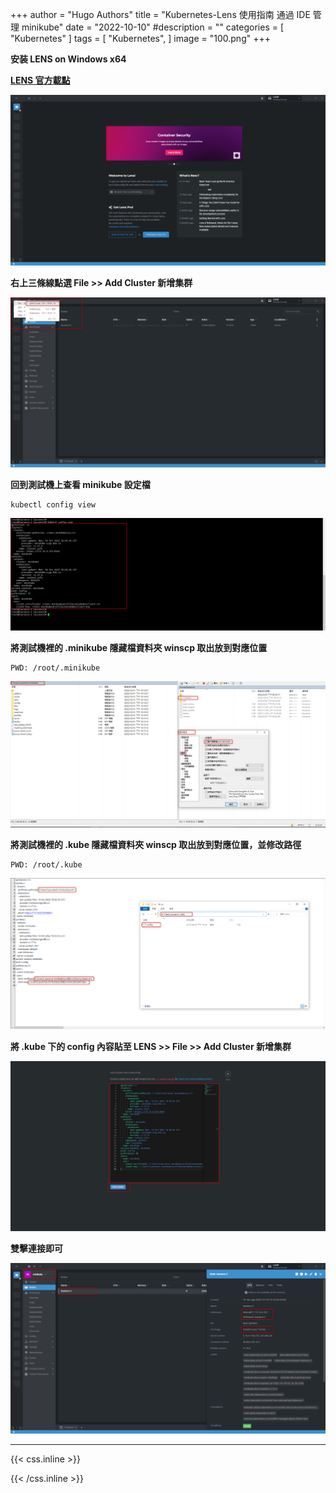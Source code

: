+++
author = "Hugo Authors"
title = "Kubernetes-Lens 使用指南 通過 IDE 管理 minikube"
date = "2022-10-10"
#description = ""
categories = [
    "Kubernetes"
]
tags = [
    "Kubernetes",
]
image = "100.png"
+++

**安装 LENS on Windows x64**

**[LENS 官方載點](https://k8slens.dev/)**

   ![](001.png)
   
**右上三條線點選 File >> Add Cluster 新增集群**

   ![](002.png)
   
**回到測試機上查看 minikube 設定檔**

    kubectl config view 
    
   ![](003.png)
   
**將測試機裡的 .minikube 隱藏檔資料夾 winscp 取出放到對應位置**

    PWD: /root/.minikube

   ![](004.png)  
   
**將測試機裡的 .kube 隱藏檔資料夾 winscp 取出放到對應位置，並修改路徑**   

    PWD: /root/.kube
    
   ![](005.png)
         
**將 .kube 下的 config 內容貼至 LENS >> File >> Add Cluster 新增集群**

   ![](006.png)
   
**雙擊連接即可**

   ![](007.png)
   
   



***

{{< css.inline >}}
<style>
.emojify {
	font-family: Apple Color Emoji, Segoe UI Emoji, NotoColorEmoji, Segoe UI Symbol, Android Emoji, EmojiSymbols;
	font-size: 2rem;
	vertical-align: middle;
}
@media screen and (max-width:650px) {
  .nowrap {
    display: block;
    margin: 25px 0;
  }
}
</style>
{{< /css.inline >}}
